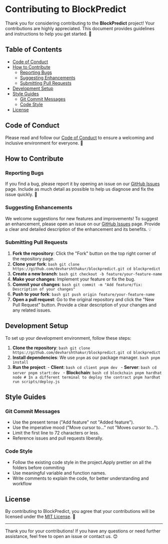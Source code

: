 # Contributing to BlockPredict

Thank you for considering contributing to the **BlockPredict** project! Your contributions are highly appreciated. This document provides guidelines and instructions to help you get started. 🚀

## Table of Contents
- [Code of Conduct](#code-of-conduct)
- [How to Contribute](#how-to-contribute)
    - [Reporting Bugs](#reporting-bugs)
    - [Suggesting Enhancements](#suggesting-enhancements)
    - [Submitting Pull Requests](#submitting-pull-requests)
- [Development Setup](#development-setup)
- [Style Guides](#style-guides)
    - [Git Commit Messages](#git-commit-messages)
    - [Code Style](#code-style)
- [License](#license)

## Code of Conduct

Please read and follow our [Code of Conduct](CODE_OF_CONDUCT.md) to ensure a welcoming and inclusive environment for everyone. 🌟

## How to Contribute

### Reporting Bugs

If you find a bug, please report it by opening an issue on our [GitHub Issues](https://github.com/devharshthakur/blockpredict/issues) page. Include as much detail as possible to help us diagnose and fix the issue quickly. 🐛

### Suggesting Enhancements

We welcome suggestions for new features and improvements! To suggest an enhancement, please open an issue on our [GitHub Issues](https://github.com/devharshthakur/blockpredict/issues) page. Provide a clear and detailed description of the enhancement and its benefits. 💡

### Submitting Pull Requests

1. **Fork the repository**: Click the "Fork" button on the top right corner of the repository page.
2. **Clone your fork**: 
        ```bash
        git clone https://github.com/devharshthakur/blockpredict.git
        cd blockpredict
        ```
3. **Create a new branch**: 
        ```bash
        git checkout -b feature/your-feature-name
        ```
4. **Make your changes**: Implement your feature or fix the bug.
5. **Commit your changes**: 
        ```bash
        git commit -m "Add feature/fix: Description of your changes"
        ```
6. **Push to your fork**: 
        ```bash
        git push origin feature/your-feature-name
        ```
7. **Open a pull request**: Go to the original repository and click the "New Pull Request" button. Provide a clear description of your changes and any related issues.

## Development Setup

To set up your development environment, follow these steps:

1. **Clone the repository**:
        ```bash
        git clone https://github.com/devharshthakur/blockpredict.git
        cd blockpredict
        ```
2. **Install dependencies**: We use `pnpm` as our package manager.
        ```bash
        pnpm install
        ```
3. **Run the project**:
        - **Client**:
                ```bash
                cd client
                pnpm dev
                ```
        - **Server**:
                ```bash
                cd server
                pnpm start:dev
                ```
        - **Blockchain**:
                ```bash
                cd blockchain
                pnpm hardhat node
                # In a different terminal to deploy the contract
                pnpm hardhat run scripts/deploy.js
                ```

## Style Guides

### Git Commit Messages

- Use the present tense ("Add feature" not "Added feature").
- Use the imperative mood ("Move cursor to..." not "Moves cursor to...").
- Limit the first line to 72 characters or less.
- Reference issues and pull requests liberally.

### Code Style

- Follow the existing code style in the project.Apply prettier on all the folders before commiting
- Use meaningful variable and function names.
- Write comments to explain the code, for better understanding and workflow

## License

By contributing to BlockPredict, you agree that your contributions will be licensed under the [MIT License](LICENSE). 📜

---

Thank you for your contributions! If you have any questions or need further assistance, feel free to open an issue or contact us. 😊